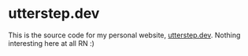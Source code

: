 # utterstep.dev

This is the source code for my personal website, [utterstep.dev](https://utterstep.dev).
Nothing interesting here at all RN :)
